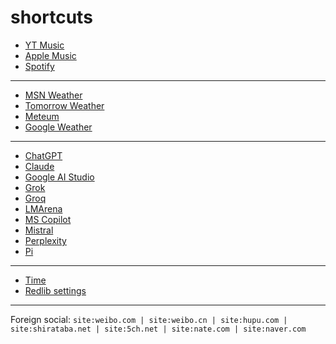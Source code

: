 # shortcuts

- [YT Music](https://music.youtube.com)
- [Apple Music](https://music.apple.com)
- [Spotify](https://open.spotify.com)

---

- [MSN Weather](https://msn.com/weather)
- [Tomorrow Weather](https://weather.tomorrow.io)
- [Meteum](https://meteum.ai/weather/search)
- [Google Weather](https://google.com/search?q=weather&udm=0&safe=off)

---

- [ChatGPT](https://chatgpt.com)
- [Claude](https://claude.ai)
- [Google AI Studio](https://aistudio.google.com)
- [Grok](https://grok.com)
- [Groq](https://groq.com)
- [LMArena](https://lmarena.ai)
- [MS Copilot](https://copilot.microsoft.com)
- [Mistral](https://chat.mistral.ai)
- [Perplexity](https://perplexity.ai)
- [Pi](https://pi.ai)

---

- [Time](https://time.is/?c=d3l1_3F_3j1_3Y1_3WXth2i2s.TAXfmrXc1Xo480Xz1Xa1Xb51ea29.4e4185.28571f.2d99db.abbd8.1bb85e.1c3b23Xw1Xv20240528Xh0Xi1XZ1XmXuXB1Xs0)
- [Redlib settings](https://redlib.freedit.eu/settings/restore/?theme=system&front_page=default&layout=card&wide=off&post_sort=top&comment_sort=top&show_nsfw=on&use_hls=off&hide_hls_notification=off&hide_awards=off&fixed_navbar=on&subscriptions=&filters=)

<!-- ## news (rss) -->

<!-- [*queryTitle* - Bing News](https://bing.com/news/search?format=rss&q=[query]) -->
<!-- [*queryTitle* - Bing Search RSS](https://bing.com/search?format=rss&q=[query]) -->
<!-- [*queryTitle* - Feedle](https://feedle.world/rss/?query=[query]) -->
<!-- [*queryTitle* - Google News](https://news.google.com/rss/search?q=[query]) -->
<!-- [*queryTitle* - Reddit Search](http://www.reddit.com/search.rss?t=day&sort=top&q=[query]) -->
<!-- [*queryTitle* - SearX](https://search.mdosch.de/searxng/search?language=en-US&time_range=day&safesearch=0&format=rss&enabled_engines=all&q=[query]) -->

<!-- ## news (not rss) -->

<!-- [*queryTitle* - Baidu](https://baidu.com/s?gpc=stf%3D1720245017%2C1720331417%7Cstftype%3D1&wd=[query]) -->
<!-- [*queryTitle* - Bing News](https://bing.com/news/search?qft=interval%3d"7"&q=[query]) -->
<!-- [*queryTitle* - Bing Search](https://bing.com/search?filters=ex1%3a%22ez1%22&mkt=en-US&q=[query]) -->
<!-- [*queryTitle* - Bing Videos](https://bing.com/videos/search?&qft=+filterui:videoage-lt1440&FORM=VRFLTR&q=[query]) -->
<!-- [*queryTitle* - Brave Search](https://search.brave.com/search?tf=pd&q=[query]) -->
<!-- [*queryTitle* - DuckDuckGo](https://duckduckgo.com/?df=d&assist=true&q=[query]) -->
<!-- [*queryTitle* - Ecosia](https://ecosia.org/search?freshness=day&q=[query]) -->
<!-- [*queryTitle* - Google News](https://news.google.com/search?q=when:1d+[query]) -->
<!-- [*queryTitle* - Google Search News](https://google.com/search?safe=off&tbs=qdr:d&tbm=nws&nfpr=1&lr=lang_en&q=[query]) -->
<!-- [*queryTitle* - Google Search Videos](https://google.com/search?safe=off&udm=7&tbs=qdr:d&q=[query]) -->
<!-- [*queryTitle* - Google Search](https://google.com/search?tbs=qdr:d&safe=off&filter=0&nfpr=1&peek_pws=0&udm=14&lr=lang_en&q=[query]) -->
<!-- [*queryTitle* - Redlib](https://redlib.freedit.eu/search?sort=top&t=day&q=[query]) -->
<!-- [*queryTitle* - Yandex](https://yandex.com/search/?within=77&noreask=1&text=[query]) -->
<!-- [*queryTitle* - You.com](https://you.com/search?q=[query]) -->
<!-- [*queryTitle* - swisscows.com](https://swisscows.com/en/web?freshness=Day&query[query]) -->

<!-- --- -->

---

Foreign social: `site:weibo.com | site:weibo.cn | site:hupu.com | site:shirataba.net | site:5ch.net | site:nate.com | site:naver.com`
